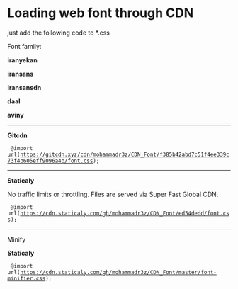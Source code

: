 # Loading web font through CDN
just add the following code to *.css

Font family:

<b>iranyekan</b>

<b>iransans</b>

<b>iransansdn</b>

<b>daal</b>

<b>aviny</b>

-----------------------------------------------------------------------------
<b>Gitcdn</b>

<code> @import url(https://gitcdn.xyz/cdn/mohammadr3z/CDN_Font/f385b42abd7c51f4ee339c73f4b605eff9096a4b/font.css); </code>

-----------------------------------------------------------------------------
<b>Staticaly</b>

No traffic limits or throttling. Files are served via Super Fast Global CDN.

<code> @import url(https://cdn.staticaly.com/gh/mohammadr3z/CDN_Font/ed54dedd/font.css); </code>


-----------------------------------------------------------------------------
Minify

<b>Staticaly</b>

<code> @import url(https://cdn.staticaly.com/gh/mohammadr3z/CDN_Font/master/font-minifier.css); </code>


